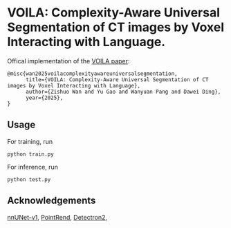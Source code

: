 # VOILA: Complexity-Aware Universal Segmentation of CT images by Voxel Interacting with Language.

Offical implementation of the [VOILA paper](https://arxiv.org/abs/2501.03482):

```
@misc{wan2025voilacomplexityawareuniversalsegmentation,
      title={VOILA: Complexity-Aware Universal Segmentation of CT images by Voxel Interacting with Language}, 
      author={Zishuo Wan and Yu Gao and Wanyuan Pang and Dawei Ding},
      year={2025},
}
```

## Usage
For training, run
```
python train.py
```

For inference, run
```
python test.py
```

## Acknowledgements 
[nnUNet-v1](https://github.com/MIC-DKFZ/nnUNet), 
[PointRend](https://github.com/facebookresearch/detectron2/tree/9604f5995cc628619f0e4fd913453b4d7d61db3f/projects/PointRend), 
[Detectron2](https://github.com/facebookresearch/detectron2/tree/9604f5995cc628619f0e4fd913453b4d7d61db3f), 



